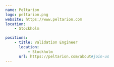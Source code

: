 ```yaml
---
name: Peltarion
logo: peltarion.png
website: https://www.peltarion.com
location:
    - Stockholm

positions:
    - title: Validation Engineer 
      location:
          - Stockholm
      url: https://peltarion.com/about#join-us
---
```

